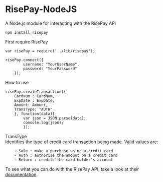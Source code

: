 RisePay-NodeJS
==============

A Node.js module for interacting with the RisePay API

`npm install risepay`

First require RisePay

	
	var risePay = require('../lib/risepay');

	risePay.connect({
			username: "YourUserName",
			password: "YourPassword" 
		});

How to use
	
	risePay.createTransaction({
		CardNum : CardNum,
		ExpDate : ExpDate,
		Amount: Amount,
		TransType: "AUTH"
		}, function(data){
			var json = JSON.parse(data);
			console.log(json);
			});

TransType				
	Identifies the type of credit card transaction being made. Valid values are:
	
		- Sale : make a purchase using a credit card
		- Auth : authorize the amount on a credit card
		- Return : credits the card holder’s account

	
To see what you can do with the RisePay API, take a look at their [documentation](https://gateway1.risepay.com/vt/nethelp/default.htm?turl=Documents%2Fsoapimplementation.htm).


